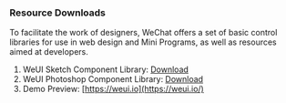### Resource Downloads

To facilitate the work of designers, WeChat offers a set of basic control libraries for use in web design and Mini Programs, as well as resources aimed at developers.

1. WeUI Sketch Component Library:   [Download](https://wximg.gtimg.com/shake_tv/mina/WEUI_1_0_161226_Sketch.zip)
2. WeUI Photoshop Component Library:   [Download](https://wximg.gtimg.com/shake_tv/mina/WeUI1.0.psd.zip)
3. Demo Preview: [https://weui.io](https://weui.io/)